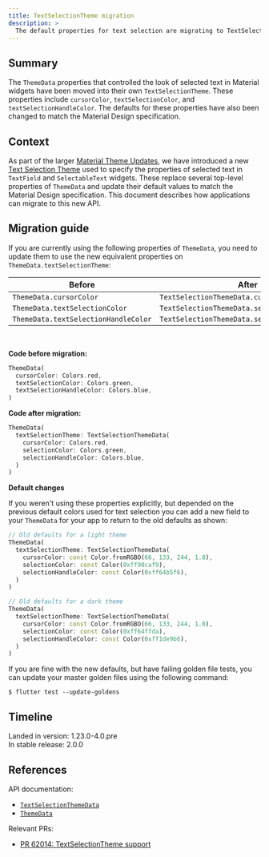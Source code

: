 ```yaml
---
title: TextSelectionTheme migration
description: >
  The default properties for text selection are migrating to TextSelectionTheme.
---
```


## Summary

The `ThemeData` properties that controlled the look of
selected text in Material widgets have been moved into
their own `TextSelectionTheme`. These properties include
`cursorColor`, `textSelectionColor`, and
`textSelectionHandleColor`. The defaults for these
properties have also been changed to match the Material
Design specification.

## Context

As part of the larger [Material Theme Updates][],
we have introduced a new [Text Selection Theme][]
used to specify the properties of selected text in
`TextField` and `SelectableText` widgets.
These replace several top-level properties of `ThemeData`
and update their default values to match the Material
Design specification. This document describes how
applications can migrate to this new API.

## Migration guide

If you are currently using the following properties of
`ThemeData`, you need to update them to use the new
equivalent properties on `ThemeData.textSelectionTheme`:

| Before                               | After                                         |
|--------------------------------------|-----------------------------------------------|
| `ThemeData.cursorColor`              | `TextSelectionThemeData.cursorColor`          |
| `ThemeData.textSelectionColor`       | `TextSelectionThemeData.selectionColor`       |
| `ThemeData.textSelectionHandleColor` | `TextSelectionThemeData.selectionHandleColor` |

<br/>

**Code before migration:**

```dart
ThemeData(
  cursorColor: Colors.red,
  textSelectionColor: Colors.green,
  textSelectionHandleColor: Colors.blue,
)
```

**Code after migration:**

```dart
ThemeData(
  textSelectionTheme: TextSelectionThemeData(
    cursorColor: Colors.red,
    selectionColor: Colors.green,
    selectionHandleColor: Colors.blue,
  )
)
```

**Default changes**

If you weren't using these properties explicitly,
but depended on the previous default colors used
for text selection you can add a new field to your
`ThemeData` for your app to return to the old defaults
as shown:

```dart
// Old defaults for a light theme
ThemeData(
  textSelectionTheme: TextSelectionThemeData(
    cursorColor: const Color.fromRGBO(66, 133, 244, 1.0),
    selectionColor: const Color(0xff90caf9),
    selectionHandleColor: const Color(0xff64b5f6),
  )
)
```

```dart
// Old defaults for a dark theme
ThemeData(
  textSelectionTheme: TextSelectionThemeData(
    cursorColor: const Color.fromRGBO(66, 133, 244, 1.0),
    selectionColor: const Color(0xff64ffda),
    selectionHandleColor: const Color(0xff1de9b6),
  )
)
```

If you are fine with the new defaults,
but have failing golden file tests, you
can update your master golden files using the
following command:

```console
$ flutter test --update-goldens
```

## Timeline

Landed in version: 1.23.0-4.0.pre<br>
In stable release: 2.0.0

## References

API documentation:

* [`TextSelectionThemeData`][]
* [`ThemeData`][]

Relevant PRs:

* [PR 62014: TextSelectionTheme support][]

[Material Theme Updates]: /go/material-theme-system-updates
[PR 62014: TextSelectionTheme support]: {{site.repo.flutter}}pull/62014
[Text Selection Theme]: /go/text-selection-theme
[`TextSelectionThemeData`]: {{site.api}}flutter/material/TextSelectionThemeData-class.html
[`ThemeData`]: {{site.api}}flutter/material/ThemeData-class.html
